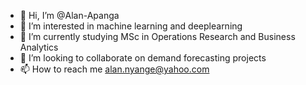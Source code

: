 - 👋 Hi, I’m @Alan-Apanga
- 👀 I’m interested in machine learning and deeplearning
- 🌱 I’m currently studying MSc in Operations Research and Business Analytics
- 💞️ I’m looking to collaborate on demand forecasting projects
- 📫 How to reach me alan.nyange@yahoo.com

<!---
Alan-Apanga/Alan-Apanga is a ✨ special ✨ repository because its `README.md` (this file) appears on your GitHub profile.
You can click the Preview link to take a look at your changes.
--->
